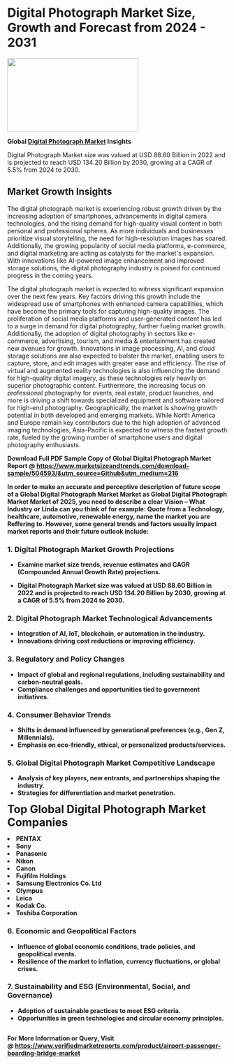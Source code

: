 <H1>Digital Photograph Market Size, Growth and Forecast from 2024 - 2031</H1><img class="aligncenter size-medium wp-image-584254" src="https://thirdeyenews.in/wp-content/uploads/2024/09/Global-Market-Research-300x168.jpeg" alt="" width="300" height="168" /><p><strong>Global&nbsp;<a href="https://www.marketsizeandtrends.com/download-sample/504593/&amp;utm_source=Github&utm_medium=216">Digital Photograph Market</a> Insights</strong></p><p>Digital Photograph Market size was valued at USD 88.60 Billion in 2022 and is projected to reach USD 134.20 Billion by 2030, growing at a CAGR of 5.5% from 2024 to 2030.</p><p><h2>Market Growth Insights</h2> <p>The digital photograph market is experiencing robust growth driven by the increasing adoption of smartphones, advancements in digital camera technologies, and the rising demand for high-quality visual content in both personal and professional spheres. As more individuals and businesses prioritize visual storytelling, the need for high-resolution images has soared. Additionally, the growing popularity of social media platforms, e-commerce, and digital marketing are acting as catalysts for the market's expansion. With innovations like AI-powered image enhancement and improved storage solutions, the digital photography industry is poised for continued progress in the coming years.</p> <p><strong></strong></p> <p>The digital photograph market is expected to witness significant expansion over the next few years. Key factors driving this growth include the widespread use of smartphones with enhanced camera capabilities, which have become the primary tools for capturing high-quality images. The proliferation of social media platforms and user-generated content has led to a surge in demand for digital photography, further fueling market growth. Additionally, the adoption of digital photography in sectors like e-commerce, advertising, tourism, and media & entertainment has created new avenues for growth. Innovations in image processing, AI, and cloud storage solutions are also expected to bolster the market, enabling users to capture, store, and edit images with greater ease and efficiency. The rise of virtual and augmented reality technologies is also influencing the demand for high-quality digital imagery, as these technologies rely heavily on superior photographic content. Furthermore, the increasing focus on professional photography for events, real estate, product launches, and more is driving a shift towards specialized equipment and software tailored for high-end photography. Geographically, the market is showing growth potential in both developed and emerging markets. While North America and Europe remain key contributors due to the high adoption of advanced imaging technologies, Asia-Pacific is expected to witness the fastest growth rate, fueled by the growing number of smartphone users and digital photography enthusiasts. <p><strong></p><p><span class=""><strong>Download Full PDF Sample Copy of Global Digital Photograph Market Report</strong> @ <a href="https://www.marketsizeandtrends.com/download-sample/504593/&amp;utm_source=Github&utm_medium=216" target="_blank">https://www.marketsizeandtrends.com/download-sample/504593/&amp;utm_source=Github&utm_medium=216</a></span></p><p>In order to make an accurate and perceptive description of future scope of a Global&nbsp;Digital Photograph Market Market as Global&nbsp;Digital Photograph Market Market of 2025, you need to describe a clear Vision &ndash; What Industry or Linda can you think of for example: Quote from a Technology, healthcare, automotive, renewable energy, name the market you are Reffering to. However, some general trends and factors usually impact market reports and their future outlook include:</p><h3>1.&nbsp;<strong>Digital Photograph Market Growth Projections</strong></h3><ul><li>Examine market size trends, revenue estimates and CAGR (Compounded Annual Growth Rate) projections.</li><li><p>Digital Photograph Market size was valued at USD 88.60 Billion in 2022 and is projected to reach USD 134.20 Billion by 2030, growing at a CAGR of 5.5% from 2024 to 2030.</p></li></ul><h3>2.&nbsp;<strong>Digital Photograph Market Technological Advancements</strong></h3><ul><li>Integration of AI, IoT, blockchain, or automation in the industry.</li><li>Innovations driving cost reductions or improving efficiency.</li></ul><h3>3.&nbsp;<strong>Regulatory and Policy Changes</strong></h3><ul><li>Impact of global and regional regulations, including sustainability and carbon-neutral goals.</li><li>Compliance challenges and opportunities tied to government initiatives.</li></ul><h3>4.&nbsp;<strong>Consumer Behavior Trends</strong></h3><ul><li>Shifts in demand influenced by generational preferences (e.g., Gen Z, Millennials).</li><li>Emphasis on eco-friendly, ethical, or personalized products/services.</li></ul><h3>5.&nbsp;<strong>Global Digital Photograph Market Competitive Landscape</strong></h3><ul><li>Analysis of key players, new entrants, and partnerships shaping the industry.</li><li>Strategies for differentiation and market penetration.</li></ul><p data-pm-slice="1 1 []"><span style="color: inherit; font-family: inherit; font-size: 25px;">Top Global Digital Photograph Market Companies</span></p><div class="" data-test-id=""><p><li>PENTAX</li><li> Sony</li><li> Panasonic</li><li> Nikon</li><li> Canon</li><li> Fujifilm Holdings</li><li> Samsung Electronics Co. Ltd</li><li> Olympus</li><li> Leica</li><li> Kodak Co.</li><li> Toshiba Corporation</li></p></div><h3>6.&nbsp;<strong>Economic and Geopolitical Factors</strong></h3><ul><li>Influence of global economic conditions, trade policies, and geopolitical events.</li><li>Resilience of the market to inflation, currency fluctuations, or global crises.</li></ul><h3>7.&nbsp;<strong>Sustainability and ESG (Environmental, Social, and Governance)</strong></h3><ul><li>Adoption of sustainable practices to meet ESG criteria.</li><li>Opportunities in green technologies and circular economy principles.</li></ul><h2><strong style="font-size: 14px;">For More Information or Query, Visit @&nbsp;</strong><a style="background-color: #ffffff; font-size: 14px;" href="https://www.marketsizeandtrends.com/report/digital-photograph-market/" target="_blank">https://www.verifiedmarketreports.com/product/airport-passenger-boarding-bridge-market</a></h2>
